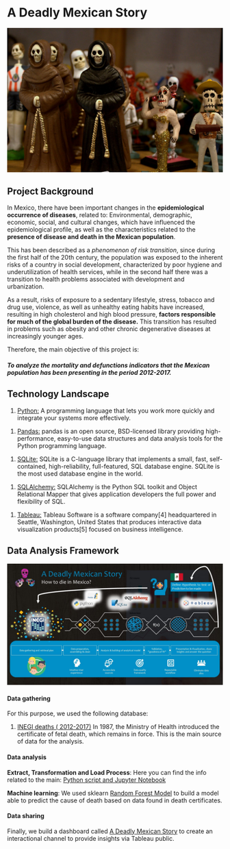 # A Deadly Mexican Story

![Landing page](Images/el-dia-de-los-muertos-234237_1280.jpg)

## Project Background 

In Mexico, there have been important changes in the **epidemiological occurrence of diseases**, related to: Environmental, demographic, economic, social, and cultural changes, which have influenced the epidemiological profile, as well as the characteristics related to the **presence of disease and death in the Mexican population**.

This has been described as a _phenomenon of risk transition_, since during the first half of the 20th century, the population was exposed to the inherent risks of a country in social development, characterized by poor hygiene and underutilization of health services, while in the second half there was a transition to health problems associated with development and urbanization.

As a result, risks of exposure to a sedentary lifestyle, stress, tobacco and drug use, violence, as well as unhealthy eating habits have increased, resulting in high cholesterol and high blood pressure, **factors responsible for much of the global burden of the disease.** This transition has resulted in problems such as obesity and other chronic degenerative diseases at increasingly younger ages.

Therefore, the main objective of this project is:
##### To analyze the mortality and defunctions indicators that the Mexican population has been presenting in the period 2012-2017.

## **Technology Landscape**

1. [Python:](https://www.python.org/about/)
A programming language that lets you work more quickly and integrate your systems more effectively.

</n>

1. [Pandas:](https://pandas.pydata.org/)
pandas is an open source, BSD-licensed library providing high-performance, easy-to-use data structures and data analysis tools for the Python programming language.

</n>

1. [SQLite:](https://www.sqlite.org/index.html)
SQLite is a C-language library that implements a small, fast, self-contained, high-reliability, full-featured, SQL database engine. SQLite is the most used database engine in the world.

</n>

1. [SQLAlchemy:](https://www.sqlalchemy.org/)
SQLAlchemy is the Python SQL toolkit and Object Relational Mapper that gives application developers the full power and flexibility of SQL.

</n>

1. [Tableau:](https://www.tableau.com/)
Tableau Software is a software company[4] headquartered in Seattle, Washington, United States that produces interactive data visualization products[5] focused on business intelligence.

</n>

## Data Analysis Framework

![Landing page](Images/A-Deadly.jpg)


#### **Data gathering**

For this purpose, we used the following database:
1)	[INEGI deaths ( 2012-2017)](https://www.inegi.org.mx/programas/mortalidad/)
In 1987, the Ministry of Health introduced the certificate of fetal death, which remains in force. This is the main source of data for the analysis. 

#### **Data analysis**

**Extract, Transformation and Load Process**: 
Here you can find the info related to the main: [Python script and Jupyter Notebook](Main/Jupyter/main.ipynb)


**Machine learning**:
We used sklearn [Random Forest Model](Main/Jupyter/main.ipynb) to build a model able to predict the cause of death based on data found in death certificates.

#### **Data sharing**

Finally, we build a dashboard called [A Deadly Mexican Story](https://public.tableau.com/profile/daniel.cespedes2591#!/vizhome/ADeadlyMexicanStory/ADeadlyMexicanStory?publish=yes) to create an interactional channel to provide insights via Tableau public.



